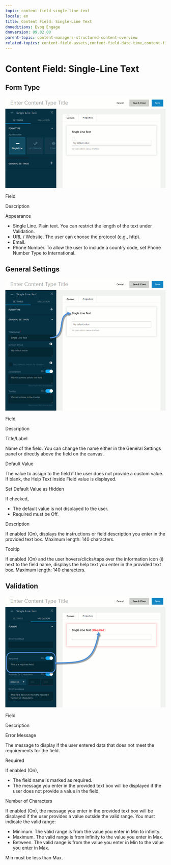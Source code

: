 ```yaml
---
topic: content-field-single-line-text
locale: en
title: Content Field: Single-Line Text
dnneditions: Evoq Engage
dnnversion: 09.02.00
parent-topic: content-managers-structured-content-overview
related-topics: content-field-assets,content-field-date-time,content-field-multi-line-text,content-field-multiple-choice,content-field-number,content-field-reference-object,content-field-static-text
---
```


# Content Field: Single-Line Text

## Form Type

  

![Form Type for Single-Line Text field](img/scr-ContentField-SingleLineText-formtype.gif)

  

Field

Description

Appearance

*   Single Line. Plain text. You can restrict the length of the text under Validation.
*   URL / Website. The user can choose the protocol (e.g., http).
*   Email.
*   Phone Number. To allow the user to include a country code, set Phone Number Type to International.

## General Settings

  

![General Settings for Single-Line Text field](img/scr-ContentField-SingleLineText-generalsettings.gif)

  

Field

Description

Title/Label

Name of the field. You can change the name either in the General Settings panel or directly above the field on the canvas.

Default Value

The value to assign to the field if the user does not provide a custom value. If blank, the Help Text Inside Field value is displayed.

Set Default Value as Hidden

If checked,

*   The default value is not displayed to the user.
*   Required must be Off.

Description

If enabled (On), displays the instructions or field description you enter in the provided text box. Maximum length: 140 characters.

Tooltip

If enabled (On) and the user hovers/clicks/taps over the information icon (i) next to the field name, displays the help text you enter in the provided text box. Maximum length: 140 characters.

## Validation

  

![Validation for Single-Line Text field](img/scr-ContentField-SingleLineText-validation.gif)

  

Field

Description

Error Message

The message to display if the user entered data that does not meet the requirements for the field.

Required

If enabled (On),

*   The field name is marked as required.
*   The message you enter in the provided text box will be displayed if the user does not provide a value in the field.

Number of Characters

If enabled (On), the message you enter in the provided text box will be displayed if the user provides a value outside the valid range. You must indicate the valid range:

*   Minimum. The valid range is from the value you enter in Min to infinity.
*   Maximum. The valid range is from infinity to the value you enter in Max.
*   Between. The valid range is from the value you enter in Min to the value you enter in Max.

Min must be less than Max.